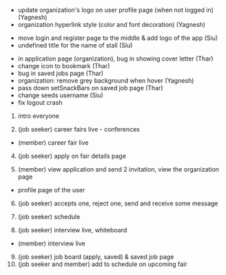 - update organization's logo on user profile page (when not logged in) (Yagnesh)
- organization hyperlink style (color and font decoration) (Yagnesh)
* move login and register page to the middle & add logo of the app (Siu)
* undefined title for the name of stall (Siu)
- in application page (organization), bug in showing cover letter (Thar)
- change icon to bookmark (Thar)
- bug in saved jobs page (Thar)
- organization: remove grey background when hover (Yagnesh)
- pass down setSnackBars on saved job page (Thar)
- change seeds username (Siu)
- fix logout crash

1. intro everyone

3. (job seeker) career fairs live - conferences
  * (member) career fair live
4. (job seeker) apply on fair details page

5. (member) view application and send 2 invitation, view the organization page
  * profile page of the user
6. (job seeker) accepts one, reject one, send and receive some message
7. (job seeker) schedule

8. (job seeker) interview live, whiteboard
  * (member) interview live
9. (job seeker) job board (apply, saved) & saved job page
10. (job seeker and member) add to schedule on upcoming fair